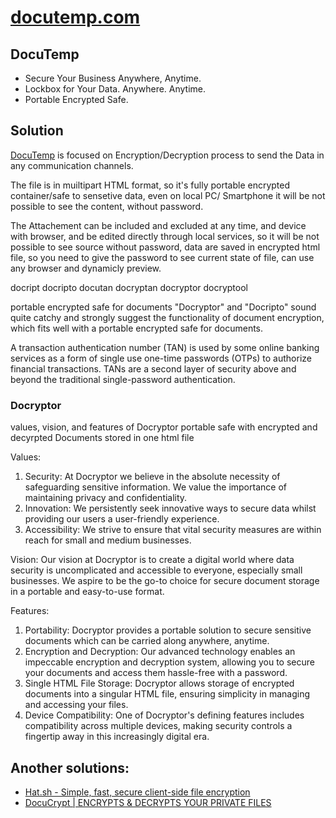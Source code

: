 # [docutemp.com](https://www.docutemp.com/)


## DocuTemp

+ Secure Your Business Anywhere, Anytime.
+ Lockbox for Your Data. Anywhere. Anytime.
+ Portable Encrypted Safe.


## Solution

[DocuTemp](https://www.docutemp.com/) is focused on Encryption/Decryption process to send the Data in any communication channels.

The file is in muiltipart HTML format, so it's fully portable encrypted container/safe to sensetive data, even on local PC/ Smartphone it will be not possible to see the content, without password.

The Attachement can be included and excluded at any time, and device with browser, and be edited directly through local services, so it will be not possible to see source without password, data are saved in encrypted html file, so you need to give the password to see current state of file, can use any browser and dynamicly preview.


docript
docripto
docutan
docryptan
docryptor
docryptool

portable encrypted safe for documents
"Docryptor" and "Docripto" sound quite catchy and strongly suggest the functionality of document encryption, 
which fits well with a portable encrypted safe for documents. 


A transaction authentication number (TAN) is used by some online banking services as a form of single use one-time passwords (OTPs) to authorize financial transactions. TANs are a second layer of security above and beyond the traditional single-password authentication. 


### Docryptor 

values, vision, and features of  Docryptor portable safe with encrypted and decyrpted Documents stored in one html file

Values: 
1. Security: At Docryptor we believe in the absolute necessity of safeguarding sensitive information. We value the importance of maintaining privacy and confidentiality.  
2. Innovation: We persistently seek innovative ways to secure data whilst providing our users a user-friendly experience. 
3. Accessibility: We strive to ensure that vital security measures are within reach for small and medium businesses. 

Vision:
Our vision at Docryptor is to create a digital world where data security is uncomplicated and accessible to everyone, especially small businesses. We aspire to be the go-to choice for secure document storage in a portable and easy-to-use format. 

Features:
1. Portability: Docryptor provides a portable solution to secure sensitive documents which can be carried along anywhere, anytime.
2. Encryption and Decryption: Our advanced technology enables an impeccable encryption and decryption system, allowing you to secure your documents and access them hassle-free with a password.
3. Single HTML File Storage: Docryptor allows storage of encrypted documents into a singular HTML file, ensuring simplicity in managing and accessing your files.
4. Device Compatibility: One of Docryptor's defining features includes compatibility across multiple devices, making security controls a fingertip away in this increasingly digital era.


## Another solutions:

+ [Hat.sh - Simple, fast, secure client-side file encryption](https://hat.sh/)
+ [DocuCrypt | ENCRYPTS & DECRYPTS YOUR PRIVATE FILES](https://www.docu-crypt.com/)

